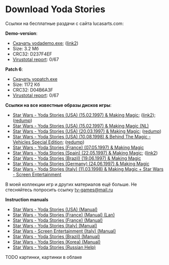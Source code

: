 Download Yoda Stories
=====================

Ссылки на бесплатные раздачи с сайта lucasarts.com:

**Demo-version**:

* [Скачать yodademo.exe](files/yodademo.exe); ([link2](https://archive.org/details/StarWarsYodaStories_1020))
* Size: 3.2 Мб
* CRC32: D237F4EF
* [Virustotal report](https://www.virustotal.com/gui/file/4e29f4d1009ea2f2cca1c003b40539a4f79adea67fa4fc6829bdd89dff91f3c6): 0/67

**Patch 6**:

* [Скачать yopatch.exe](files/yopatch6.exe)
* Size: 1172 Кб
* CRC32: D04B6A3F
* [Virustotal report](https://www.virustotal.com/gui/file/8adcc4a3763d0507a8da81ff0d14339750158af7150457493b6b8e1a6e4ce1df): 0/67

**Ссылки на все известные образы дисков игры**:

* [Star Wars - Yoda Stories (USA) (15.02.1997) & Making Magic](https://archive.org/details/StarWarsYodaStoriesUSA); ([link2](https://archive.org/details/yoda_20220125)); ([redump](https://archive.org/download/redump_pc_S/Star%20Wars%20-%20Yoda%20Stories%20%28USA%29.7z))
* [Star Wars - Yoda Stories (USA) (15.02.1997) & Making Magic (NL)](https://archive.org/details/Star_Wars_-_Yoda_Stories_1997_LucasArts_NL)
* [Star Wars - Yoda Stories (USA) (20.03.1997) & Making Magic](https://archive.org/details/starwars-yoda-stories-1997-lucasarts-cd); ([redump](https://archive.org/download/redump_pc_S/Star%20Wars%20-%20Yoda%20Stories%20%28USA%29%20%28Rev%201%29.7z))
* [Star Wars - Yoda Stories (USA) (10.08.1998) & Behind The Magic - Vehicles Special Edition](https://archive.org/details/thelucasartsarchivesvolivstarwarscollectioniiusa); ([redump](https://archive.org/download/redump_pc_S-2/Star%20Wars%20-%20Yoda%20Stories%20%28USA%29%20%28Rerelease%29.7z))
* [Star Wars - Yoda Stories (France) (07.05.1997) & Making Magic](https://archive.org/details/Star_Wars_-_Yoda_Stories_1997_France)
* [Star Wars - Yoda Stories (Spain) (22.05.1997) & Making Magic](https://archive.org/details/yd-strs-es.-7z); ([link2](https://archive.org/details/swyspa))
* [Star Wars - Yoda Stories (Brazil) (19.06.1997) & Making Magic](https://archive.org/details/historias-de-yoda-pt-br)
* [Star Wars - Yoda Stories (Germany) (24.06.1997) & Making Magic](https://archive.org/details/Star_Wars_-_Yoda_Stories_1997_German)
* [Star Wars - Yoda Stories (Italy) (11.03.1998) & Making Magic + Star Wars - Screen Entertainment](https://archive.org/download/redump_pc_S/Star%20Wars%20-%20Yoda%20Stories%20%2B%20Star%20Wars%20-%20Screen%20Entertainment%20%28Italy%29.7z)

В моей коллекции игр и других материалов ещё больше. Не стесняйтесь попросить ссылку [tv-games@mail.ru](mailto:tv-games@mail.ru)

**Instruction manuals**

* [Star Wars - Yoda Stories (USA) (Manual)](manuals/Star%20Wars%20-%20Yoda%20Stories%20(USA)%20(Manual).cbr)
* [Star Wars - Yoda Stories (France) (Manual) (Lan)](manuals/Star%20Wars%20-%20Yoda%20Stories%20(France)%20(Manual)%20(Lan).pdf)
* [Star Wars - Yoda Stories (France) (Manual)](manuals/Star%20Wars%20-%20Yoda%20Stories%20(France)%20(Manual).pdf)
* [Star Wars - Yoda Stories (Italy) (Manual)](manuals/Star%20Wars%20-%20Yoda%20Stories%20(Italy)%20(Manual).pdf)
* [Star Wars - Screen Entertainment (Italy) (Manual)](manuals/Star%20Wars%20-%20Screen%20Entertainment%20(Italy)%20(Manual).pdf)
* [Star Wars - Yoda Stories (Brazil) (Manual)](manuals/Star%20Wars%20-%20Yoda%20Stories%20(Brazil)%20(Manual).pdf)
* [Star Wars - Yoda Stories (Korea) (Manual)](manuals/Star%20Wars%20-%20Yoda%20Stories%20(Korea)%20(Manual).cbr)
* [Star Wars - Yoda Stories (Russian Help)](manuals/Star%20Wars%20-%20Yoda%20Stories%20(Russian%20Help).pdf)


TODO картинки, картинки в облаке